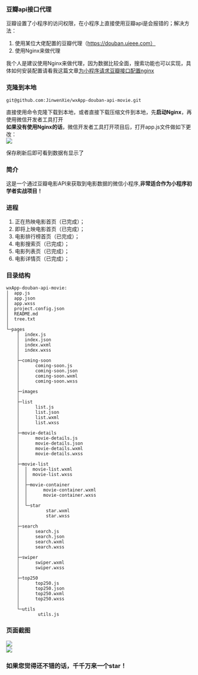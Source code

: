 ### 豆瓣api接口代理
豆瓣设置了小程序的访问权限，在小程序上直接使用豆瓣api是会报错的；解决方法：

1. 使用某位大佬配置的豆瓣代理（https://douban.uieee.com）
2. 使用Nginx来做代理

我个人是建议使用Nginx来做代理，因为数据比较全面，搜索功能也可以实现，具体如何安装配置请看我这篇文章[为小程序请求豆瓣接口配置nginx](https://jinwenxie.github.io/2018/12/14/%E4%B8%BA%E5%B0%8F%E7%A8%8B%E5%BA%8F%E8%AF%B7%E6%B1%82%E8%B1%86%E7%93%A3%E6%8E%A5%E5%8F%A3%E9%85%8D%E7%BD%AENginx.html)

### 克隆到本地

	git@github.com:JinwenXie/wxApp-douban-api-movie.git

直接使用命令克隆下载到本地，或者直接下载压缩文件到本地，先**启动Nginx**，再使用微信开发者工具打开<br>
**如果没有使用Nginx的话**，微信开发者工具打开项目后，打开app.js文件做如下更改：<br>
![](https://i.imgur.com/HY70LUV.png)<br>

保存刷新后即可看到数据有显示了

### 简介
这是一个通过豆瓣电影API来获取到电影数据的微信小程序,**非常适合作为小程序初学者实战项目！**

### 进程

1. 正在热映电影首页（已完成）；
2. 即将上映电影首页（已完成）；
3. 电影排行榜首页（已完成）；
4. 电影搜索页（已完成）；
5. 电影列表页（已完成）；
6. 电影详情页（已完成）；

### 目录结构
	
	wxApp-douban-api-movie:
	│  app.js
	│  app.json
	│  app.wxss
	│  project.config.json
	│  README.md
	│  tree.txt
	│  
	└─pages
	    │  index.js
	    │  index.json
	    │  index.wxml
	    │  index.wxss
	    │  
	    ├─coming-soon
	    │      coming-soon.js
	    │      coming-soon.json
	    │      coming-soon.wxml
	    │      coming-soon.wxss
	    │      
	    ├─images
	    │      
	    ├─list
	    │      list.js
	    │      list.json
	    │      list.wxml
	    │      list.wxss
	    │      
	    ├─movie-details
	    │      movie-details.js
	    │      movie-details.json
	    │      movie-details.wxml
	    │      movie-details.wxss
	    │      
	    ├─movie-list
	    │  │  movie-list.wxml
	    │  │  movie-list.wxss
	    │  │  
	    │  ├─movie-container
	    │  │      movie-container.wxml
	    │  │      movie-container.wxss
	    │  │      
	    │  └─star
	    │          star.wxml
	    │          star.wxss
	    │          
	    ├─search
	    │      search.js
	    │      search.json
	    │      search.wxml
	    │      search.wxss
	    │      
	    ├─swiper
	    │      swiper.wxml
	    │      swiper.wxss
	    │      
	    ├─top250
	    │      top250.js
	    │      top250.json
	    │      top250.wxml
	    │      top250.wxss
	    │      
	    └─utils
	            utils.js
	            
            

### 页面截图
![](https://i.imgur.com/NSlPnrU.png)<br>
![](https://i.imgur.com/iDuyh0T.png)


### 如果您觉得还不错的话，千千万来一个star！
            

